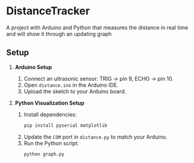 # DistanceTracker
A project with Arduino and Python that measures the distance in real time and will show it through an updating graph

## Setup
1. **Arduino Setup**
   1. Connect an ultrasonic sensor: TRIG → pin 9, ECHO → pin 10.
   2. Open `distance.ino` in the Arduino IDE.
   3. Upload the sketch to your Arduino board.

2. **Python Visualization Setup**
   1. Install dependencies:
      ```bash
      pip install pyserial matplotlib
      ```
   2. Update the `COM` port in `distance.py` to match your Arduino.
   3. Run the Python script:
      ```bash
      python graph.py
      ```

